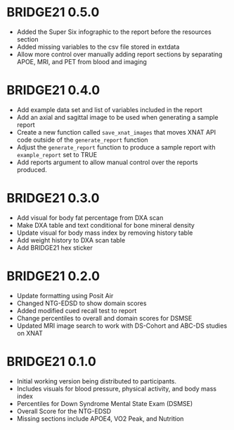 # BRIDGE21 0.5.0

- Added the Super Six infographic to the report before the resources section
- Added missing variables to the csv file stored in extdata
- Allow more control over manually adding report sections by separating APOE, MRI, and PET from blood and imaging

# BRIDGE21 0.4.0

- Add example data set and list of variables included in the report
- Add an axial and sagittal image to be used when generating a sample report
- Create a new function called `save_xnat_images` that moves XNAT API code outside of the `generate_report` function
- Adjust the `generate_report` function to produce a sample report with `example_report` set to TRUE
- Add reports argument to allow manual control over the reports produced.

# BRIDGE21 0.3.0

- Add visual for body fat percentage from DXA scan
- Make DXA table and text conditional for bone mineral density
- Update visual for body mass index by removing history table
- Add weight history to DXA scan table
- Add BRIDGE21 hex sticker

# BRIDGE21 0.2.0

- Update formatting using Posit Air
- Changed NTG-EDSD to show domain scores
- Added modified cued recall test to report
- Change percentiles to overall and domain scores for DSMSE
- Updated MRI image search to work with DS-Cohort and ABC-DS studies on XNAT

# BRIDGE21 0.1.0

- Initial working version being distributed to participants.
- Includes visuals for blood pressure, physical activity, and body mass index
- Percentiles for Down Syndrome Mental State Exam (DSMSE)
- Overall Score for the NTG-EDSD
- Missing sections include APOE4, VO2 Peak, and Nutrition
